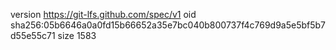 version https://git-lfs.github.com/spec/v1
oid sha256:05b6646a0a0fd15b66652a35e7bc040b800737f4c769d9a5e5bf5b7d55e55c71
size 1583
